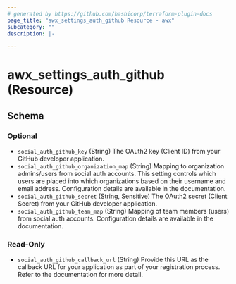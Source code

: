 ```yaml
---
# generated by https://github.com/hashicorp/terraform-plugin-docs
page_title: "awx_settings_auth_github Resource - awx"
subcategory: ""
description: |-
  
---
```


# awx_settings_auth_github (Resource)





<!-- schema generated by tfplugindocs -->
## Schema

### Optional

- `social_auth_github_key` (String) The OAuth2 key (Client ID) from your GitHub developer application.
- `social_auth_github_organization_map` (String) Mapping to organization admins/users from social auth accounts. This setting
controls which users are placed into which organizations based on their
username and email address. Configuration details are available in the
documentation.
- `social_auth_github_secret` (String, Sensitive) The OAuth2 secret (Client Secret) from your GitHub developer application.
- `social_auth_github_team_map` (String) Mapping of team members (users) from social auth accounts. Configuration
details are available in the documentation.

### Read-Only

- `social_auth_github_callback_url` (String) Provide this URL as the callback URL for your application as part of your registration process. Refer to the documentation for more detail.
